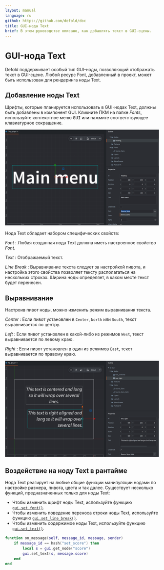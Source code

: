 ```yaml
---
layout: manual
language: ru
github: https://github.com/defold/doc
title: GUI-нода Text
brief: В этом руководстве описано, как добавлять текст в GUI-сцены.
---
```


# GUI-нода Text

Defold поддерживает особый тип GUI-ноды, позволяющий отображать текст в GUI-сцене. Любой ресурс Font, добавленный в проект, может быть использован для рендеринга ноды Text.

## Добавление ноды Text

Шрифты, которые планируется использовать в GUI-нодах Text, должны быть добавлены в компонент GUI. Кликните ПКМ на папке *Fonts*, используйте контекстное меню <kbd>GUI</kbd> или нажмите соответствующее клавиатурное сокращение.

![Fonts](/manuals/images/gui-text/fonts.png)

Нода Text обладает набором специфических свойств:

*Font*
: Любая созданная нода Text должна иметь настроенное свойство *Font*.

*Text*
: Отображаемый текст.

*Line Break*
: Выравнивание текста следует за настройкой пивота, и настройка этого свойства позволяет тексту располагаться на нескольких строках. Ширина ноды определяет, в каком месте текст будет перенесен.

## Выравнивание

Настроив пивот ноды, можно изменить режим выравнивания текста.

*Center*
: Если пивот установлен в `Center`, `North` или `South`, текст выравнивается по центру.

*Left*
: Если пивот установлен в какой-либо из режимов `West`, текст выравнивается по левому краю.

*Right*
: Если пивот установлен в один из режимов `East`, текст выравнивается по правому краю.

![Text alignment](/manuals/images/gui-text/align.png)

## Воздействие на ноду Text в рантайме

Нода Text реагирует на любые общие функции манипуляции нодами по настройке размера, пивота, цвета и так далее. Существует несколько функций, предназначенных только для ноды Text:

* Чтобы изменить шрифт ноды Text, используйте функцию [`gui.set_font()`](/ref/gui/#gui.set_font).
* Чтобы изменить поведение переноса строки ноды Text, используйте функцию [`gui.set_line_break()`](/ref/gui/#gui.set_line_break).
* Чтобы изменить содержимое ноды Text, используйте функцию [`gui.set_text()`](/ref/gui/#gui.set_text).

```lua
function on_message(self, message_id, message, sender)
    if message_id == hash("set_score") then
        local s = gui.get_node("score")
        gui.set_text(s, message.score)
    end
end
```

